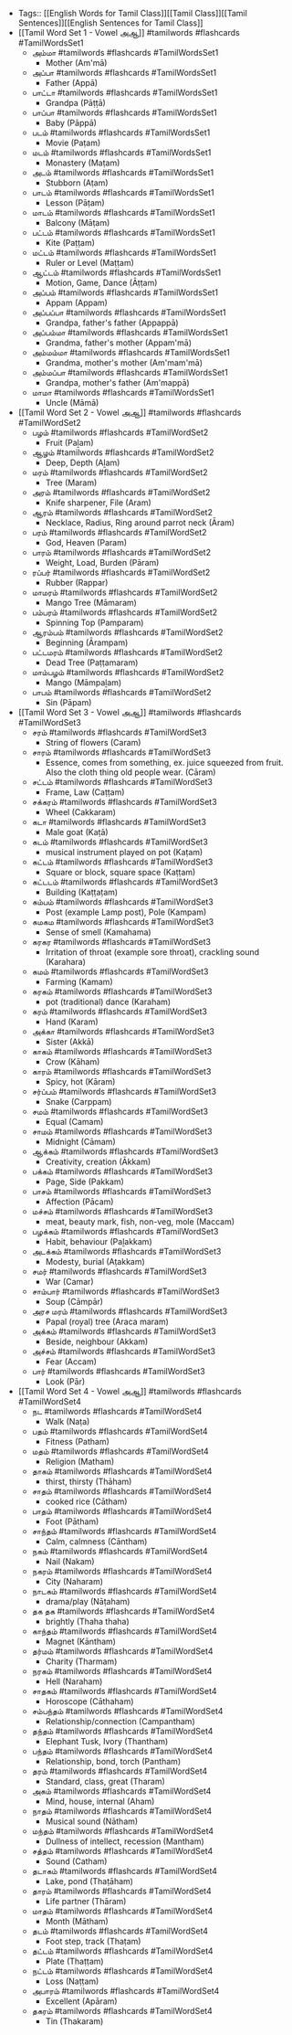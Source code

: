 - Tags:: [[English Words for Tamil Class]][[Tamil Class]][[Tamil Sentences]][[English Sentences for Tamil Class]]
- [[Tamil Word Set 1 - Vowel அஆ]] #tamilwords #flashcards #TamilWordsSet1
    - அம்மா #tamilwords #flashcards #TamilWordsSet1
        - Mother (Am'mā)
    - அப்பா #tamilwords #flashcards #TamilWordsSet1
        - Father (Appā)
    - பாட்டா #tamilwords #flashcards #TamilWordsSet1
        - Grandpa (Pāṭṭā)
    - பாப்பா #tamilwords #flashcards #TamilWordsSet1
        - Baby (Pāppā)
    - படம் #tamilwords #flashcards #TamilWordsSet1
        - Movie (Paṭam)
    - மடம் #tamilwords #flashcards #TamilWordsSet1
        - Monastery (Maṭam)
    - அடம் #tamilwords #flashcards #TamilWordsSet1
        - Stubborn (Aṭam)
    - பாடம் #tamilwords #flashcards #TamilWordsSet1
        - Lesson (Pāṭam)
    - மாடம் #tamilwords #flashcards #TamilWordsSet1
        - Balcony (Māṭam)
    - பட்டம் #tamilwords #flashcards #TamilWordsSet1
        - Kite (Paṭṭam)
    - மட்டம் #tamilwords #flashcards #TamilWordsSet1
        - Ruler or Level (Maṭṭam)
    - ஆட்டம் #tamilwords #flashcards #TamilWordsSet1
        - Motion, Game, Dance (Āṭṭam)
    - அப்பம் #tamilwords #flashcards #TamilWordsSet1
        - Appam (Appam)
    - அப்பப்பா #tamilwords #flashcards #TamilWordsSet1
        - Grandpa, father's father (Appappā)
    - அப்பம்மா #tamilwords #flashcards #TamilWordsSet1
        - Grandma, father's mother (Appam'mā)
    - அம்மம்மா #tamilwords #flashcards #TamilWordsSet1
        - Grandma, mother's mother (Am'mam'mā)
    - அம்மப்பா #tamilwords #flashcards #TamilWordsSet1
        - Grandpa, mother's father (Am'mappā)
    - மாமா #tamilwords #flashcards #TamilWordsSet1
        - Uncle (Māmā)
- [[Tamil Word Set 2 - Vowel அஆ]] #tamilwords #flashcards #TamilWordSet2
    - பழம் #tamilwords #flashcards #TamilWordSet2
        - Fruit (Paḻam)
    - ஆழம் #tamilwords #flashcards #TamilWordSet2
        - Deep, Depth (Aḻam)
    - மரம் #tamilwords #flashcards #TamilWordSet2
        - Tree (Maram)
    - அரம் #tamilwords #flashcards #TamilWordSet2
        - Knife sharpener, File (Aram)
    - ஆரம் #tamilwords #flashcards #TamilWordSet2
        - Necklace, Radius, Ring around parrot neck (Āram)
    - பரம் #tamilwords #flashcards #TamilWordSet2
        - God, Heaven (Param)
    - பாரம் #tamilwords #flashcards #TamilWordSet2
        - Weight, Load, Burden (Pāram)
    - ரப்பர் #tamilwords #flashcards #TamilWordSet2
        - Rubber (Rappar)
    - மாமரம் #tamilwords #flashcards #TamilWordSet2
        - Mango Tree (Māmaram)
    - பம்பரம் #tamilwords #flashcards #TamilWordSet2
        - Spinning Top (Pamparam)
    - ஆரம்பம் #tamilwords #flashcards #TamilWordSet2
        - Beginning (Ārampam)
    - பட்டமரம் #tamilwords #flashcards #TamilWordSet2
        - Dead Tree (Paṭṭamaram)
    - மாம்பழம் #tamilwords #flashcards #TamilWordSet2
        - Mango (Māmpaḻam)
    - பாபம் #tamilwords #flashcards #TamilWordSet2
        - Sin (Pāpam)
- [[Tamil Word Set 3 - Vowel அஆ]] #tamilwords #flashcards #TamilWordSet3
    - சரம் #tamilwords #flashcards #TamilWordSet3
        - String of flowers (Caram)
    - சாரம் #tamilwords #flashcards #TamilWordSet3
        - Essence, comes from something, ex. juice squeezed from fruit. Also the cloth thing old people wear. (Cāram)
    - சட்டம் #tamilwords #flashcards #TamilWordSet3
        - Frame, Law (Caṭṭam)
    - சக்கரம் #tamilwords #flashcards #TamilWordSet3
        - Wheel (Cakkaram)
    - கடா #tamilwords #flashcards #TamilWordSet3
        - Male goat (Kaṭā)
    - கடம் #tamilwords #flashcards #TamilWordSet3
        - musical instrument played on pot (Kaṭam)
    - கட்டம் #tamilwords #flashcards #TamilWordSet3
        - Square or block, square space (Kaṭṭam)
    - கட்டடம் #tamilwords #flashcards #TamilWordSet3
        - Building (Kaṭṭaṭam)
    - கம்பம் #tamilwords #flashcards #TamilWordSet3
        - Post (example Lamp post), Pole (Kampam)
    - கமகம #tamilwords #flashcards #TamilWordSet3
        - Sense of smell (Kamahama)
    - கரகர #tamilwords #flashcards #TamilWordSet3
        - Irritation of throat (example sore throat), crackling sound (Karahara)
    - கமம் #tamilwords #flashcards #TamilWordSet3
        - Farming (Kamam)
    - கரகம் #tamilwords #flashcards #TamilWordSet3
        - pot (traditional) dance (Karaham)
    - கரம் #tamilwords #flashcards #TamilWordSet3
        - Hand (Karam)
    - அக்கா #tamilwords #flashcards #TamilWordSet3
        - Sister (Akkā)
    - காகம் #tamilwords #flashcards #TamilWordSet3
        - Crow (Kāham)
    - காரம் #tamilwords #flashcards #TamilWordSet3
        - Spicy, hot (Kāram)
    - சர்ப்பம் #tamilwords #flashcards #TamilWordSet3
        - Snake (Carppam)
    - சமம் #tamilwords #flashcards #TamilWordSet3
        - Equal (Camam)
    - சாமம் #tamilwords #flashcards #TamilWordSet3
        - Midnight (Cāmam)
    - ஆக்கம் #tamilwords #flashcards #TamilWordSet3
        - Creativity, creation (Ākkam)
    - பக்கம் #tamilwords #flashcards #TamilWordSet3
        - Page, Side (Pakkam)
    - பாசம் #tamilwords #flashcards #TamilWordSet3
        - Affection (Pācam)
    - மச்சம் #tamilwords #flashcards #TamilWordSet3
        - meat, beauty mark, fish, non-veg, mole (Maccam)
    - பழக்கம் #tamilwords #flashcards #TamilWordSet3
        - Habit, behaviour (Paḻakkam)
    - அடக்கம் #tamilwords #flashcards #TamilWordSet3
        - Modesty, burial (Aṭakkam)
    - சமர் #tamilwords #flashcards #TamilWordSet3
        - War (Camar)
    - சாம்பார் #tamilwords #flashcards #TamilWordSet3
        - Soup (Cāmpār)
    - அரச மரம் #tamilwords #flashcards #TamilWordSet3
        - Papal (royal) tree (Araca maram)
    - அக்கம் #tamilwords #flashcards #TamilWordSet3
        - Beside, neighbour (Akkam)
    - அச்சம் #tamilwords #flashcards #TamilWordSet3
        - Fear (Accam)
    - பார் #tamilwords #flashcards #TamilWordSet3
        - Look (Pār)
- [[Tamil Word Set 4 - Vowel அஆ]] #tamilwords #flashcards #TamilWordSet4
    - நட #tamilwords #flashcards #TamilWordSet4
        - Walk (Naṭa)
    - பதம் #tamilwords #flashcards #TamilWordSet4
        - Fitness (Patham)
    - மதம் #tamilwords #flashcards #TamilWordSet4
        - Religion (Matham)
    - தாகம் #tamilwords #flashcards #TamilWordSet4
        - thirst, thirsty (Thāham)
    - சாதம் #tamilwords #flashcards #TamilWordSet4
        - cooked rice (Cātham)
    - பாதம் #tamilwords #flashcards #TamilWordSet4
        - Foot (Pātham)
    - சாந்தம் #tamilwords #flashcards #TamilWordSet4
        - Calm, calmness (Cāntham)
    -  நகம் #tamilwords #flashcards #TamilWordSet4
        - Nail (Nakam)
    - நகரம் #tamilwords #flashcards #TamilWordSet4
        - City (Naharam) 
    - நாடகம் #tamilwords #flashcards #TamilWordSet4
        - drama/play (Nāṭaham)
    - தக தக #tamilwords #flashcards #TamilWordSet4
        - brightly (Thaha thaha)
    - காந்தம் #tamilwords #flashcards #TamilWordSet4
        - Magnet (Kāntham) 
    - தர்மம் #tamilwords #flashcards #TamilWordSet4
        - Charity (Tharmam)
    - நரகம் #tamilwords #flashcards #TamilWordSet4
        - Hell (Naraham)
    - சாதகம் #tamilwords #flashcards #TamilWordSet4
        - Horoscope (Cāthaham)
    - சம்பந்தம் #tamilwords #flashcards #TamilWordSet4
        - Relationship/connection (Campantham)
    - தந்தம் #tamilwords #flashcards #TamilWordSet4
        - Elephant Tusk, Ivory (Thantham)
    - பந்தம் #tamilwords #flashcards #TamilWordSet4
        - Relationship, bond, torch (Pantham)
    - தரம் #tamilwords #flashcards #TamilWordSet4
        - Standard, class, great (Tharam)
    - அகம் #tamilwords #flashcards #TamilWordSet4
        - Mind, house, internal (Aham)
    - நாதம் #tamilwords #flashcards #TamilWordSet4
        - Musical sound (Nātham)
    - மந்தம் #tamilwords #flashcards #TamilWordSet4
        - Dullness of intellect, recession (Mantham)
    - சத்தம் #tamilwords #flashcards #TamilWordSet4
        - Sound (Catham)
    - தடாகம் #tamilwords #flashcards #TamilWordSet4
        - Lake, pond (Thaṭāham)
    - தாரம் #tamilwords #flashcards #TamilWordSet4
        - Life partner (Thāram)
    - மாதம் #tamilwords #flashcards #TamilWordSet4
        - Month (Mātham)
    - தடம் #tamilwords #flashcards #TamilWordSet4
        - Foot step, track (Thaṭam)
    - தட்டம் #tamilwords #flashcards #TamilWordSet4
        - Plate (Thaṭṭam)
    - நட்டம் #tamilwords #flashcards #TamilWordSet4
        - Loss (Naṭṭam)
    - அபாரம் #tamilwords #flashcards #TamilWordSet4
        - Excellent (Apāram)
    - தகரம் #tamilwords #flashcards #TamilWordSet4
        - Tin (Thakaram)
